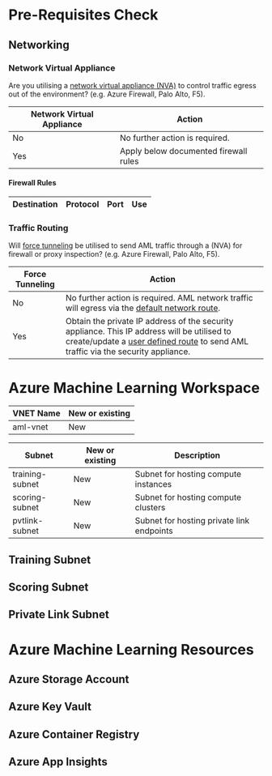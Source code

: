 # Pre-Requisites Check


## Networking

### Network Virtual Appliance

Are you utilising a [network virtual appliance (NVA)](https://azure.microsoft.com/en-us/blog/azure-firewall-and-network-virtual-appliances/) to control traffic egress out of the environment? (e.g. Azure Firewall, Palo Alto, F5).

| **Network Virtual Appliance** | **Action** |
| --- | --- |
| No | No further action is required. |
| Yes | Apply below documented firewall rules|

#### Firewall Rules
  
 | **Destination** | **Protocol** | **Port** | **Use** | 
 | --- | --- | --- | --- |
 

### Traffic Routing

Will [force tunneling](https://docs.microsoft.com/en-us/azure/firewall/forced-tunneling) be utilised to send AML traffic through a  (NVA) for firewall or proxy inspection? (e.g. Azure Firewall, Palo Alto, F5).

| **Force Tunneling** | **Action** |
| --- | --- |
| No | No further action is required. AML network traffic will egress via the [default network route](https://docs.microsoft.com/en-us/azure/virtual-network/virtual-networks-udr-overview#default).|
| Yes | Obtain the private IP address of the security appliance. This IP address will be utilised to create/update a [user defined route](https://docs.microsoft.com/en-us/azure/virtual-network/virtual-networks-udr-overview#user-defined) to send AML traffic via the security appliance.|





# Azure Machine Learning Workspace

| VNET Name | New or existing |
| --- | --- |
| aml-vnet | New |


| Subnet | New or existing | Description |
| --- | --- | --- |
| training-subnet | New | Subnet for hosting compute instances |
| scoring-subnet | New | Subnet for hosting compute clusters |
| pvtlink-subnet | New | Subnet for hosting private link endpoints |

## Training Subnet


## Scoring Subnet

## Private Link Subnet

# Azure Machine Learning Resources

## Azure Storage Account

## Azure Key Vault

## Azure Container Registry

## Azure App Insights

